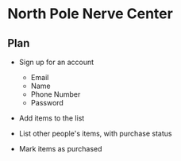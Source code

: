 # North Pole Nerve Center

## Plan

* Sign up for an account
	* Email
	* Name
	* Phone Number
	* Password

* Add items to the list

* List other people's items, with purchase status

* Mark items as purchased